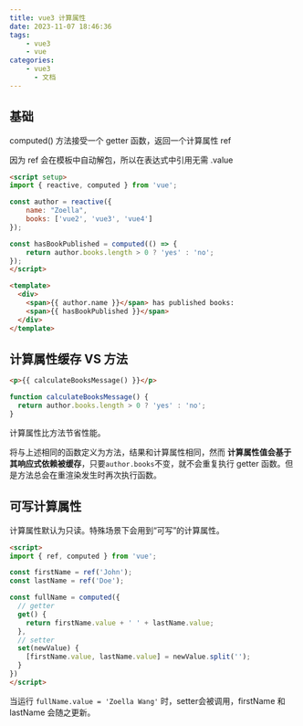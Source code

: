 ```yaml
---
title: vue3 计算属性
date: 2023-11-07 18:46:36
tags:
    - vue3
    - vue
categories:
    - vue3
      - 文档
---
```


## 基础

computed() 方法接受一个 getter 函数，返回一个计算属性 ref

因为 ref 会在模板中自动解包，所以在表达式中引用无需 .value

``` html
<script setup>
import { reactive, computed } from 'vue';

const author = reactive({
    name: "Zoella",
    books: ['vue2', 'vue3', 'vue4']
});

const hasBookPublished = computed(() => {
    return author.books.length > 0 ? 'yes' : 'no';
});
</script>

<template>
  <div>
    <span>{{ author.name }}</span> has published books: 
    <span>{{ hasBookPublished }}</span>
  </div>
</template>
```

## 计算属性缓存 VS 方法

``` html
<p>{{ calculateBooksMessage() }}</p>
```

``` js
function calculateBooksMessage() {
  return author.books.length > 0 ? 'yes' : 'no';
}
```

计算属性比方法节省性能。

将与上述相同的函数定义为方法，结果和计算属性相同，然而 **计算属性值会基于其响应式依赖被缓存**，只要```author.books```不变，就不会重复执行 getter 函数。但是方法总会在重渲染发生时再次执行函数。

## 可写计算属性

计算属性默认为只读。特殊场景下会用到“可写”的计算属性。

``` html
<script>
import { ref, computed } from 'vue';

const firstName = ref('John');
const lastName = ref('Doe');

const fullName = computed({
  // getter
  get() {
    return firstName.value + ' ' + lastName.value;
  },
  // setter
  set(newValue) {
    [firstName.value, lastName.value] = newValue.split('');
  }
})
</script>
```

当运行 ```fullName.value = 'Zoella Wang'``` 时，setter会被调用，firstName 和 lastName 会随之更新。

